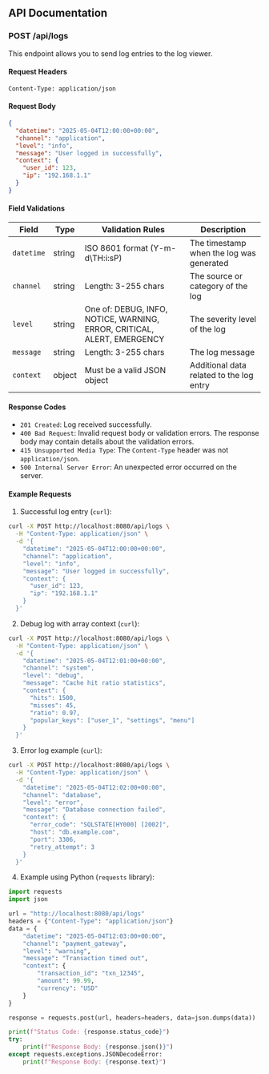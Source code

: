 ## API Documentation

### POST /api/logs

This endpoint allows you to send log entries to the log viewer.

#### Request Headers

```
Content-Type: application/json
```

#### Request Body

```json
{
  "datetime": "2025-05-04T12:00:00+00:00",
  "channel": "application",
  "level": "info",
  "message": "User logged in successfully",
  "context": {
    "user_id": 123,
    "ip": "192.168.1.1"
  }
}
```

#### Field Validations

| Field | Type | Validation Rules | Description |
|-------|------|-----------------|-------------|
| `datetime` | string | ISO 8601 format (Y-m-d\TH:i:sP) | The timestamp when the log was generated |
| `channel` | string | Length: 3-255 chars | The source or category of the log |
| `level` | string | One of: DEBUG, INFO, NOTICE, WARNING, ERROR, CRITICAL, ALERT, EMERGENCY | The severity level of the log |
| `message` | string | Length: 3-255 chars | The log message |
| `context` | object | Must be a valid JSON object | Additional data related to the log entry |

#### Response Codes

- `201 Created`: Log received successfully.
- `400 Bad Request`: Invalid request body or validation errors. The response body may contain details about the validation errors.
- `415 Unsupported Media Type`: The `Content-Type` header was not `application/json`.
- `500 Internal Server Error`: An unexpected error occurred on the server.

#### Example Requests

1. Successful log entry (`curl`):
```bash
curl -X POST http://localhost:8080/api/logs \
  -H "Content-Type: application/json" \
  -d '{
    "datetime": "2025-05-04T12:00:00+00:00",
    "channel": "application",
    "level": "info",
    "message": "User logged in successfully",
    "context": {
      "user_id": 123,
      "ip": "192.168.1.1"
    }
  }'
```

2. Debug log with array context (`curl`):
```bash
curl -X POST http://localhost:8080/api/logs \
  -H "Content-Type: application/json" \
  -d '{
    "datetime": "2025-05-04T12:01:00+00:00",
    "channel": "system",
    "level": "debug",
    "message": "Cache hit ratio statistics",
    "context": {
      "hits": 1500,
      "misses": 45,
      "ratio": 0.97,
      "popular_keys": ["user_1", "settings", "menu"]
    }
  }'
```

3. Error log example (`curl`):
```bash
curl -X POST http://localhost:8080/api/logs \
  -H "Content-Type: application/json" \
  -d '{
    "datetime": "2025-05-04T12:02:00+00:00",
    "channel": "database",
    "level": "error",
    "message": "Database connection failed",
    "context": {
      "error_code": "SQLSTATE[HY000] [2002]",
      "host": "db.example.com",
      "port": 3306,
      "retry_attempt": 3
    }
  }'
```

4. Example using Python (`requests` library):
```python
import requests
import json

url = "http://localhost:8080/api/logs"
headers = {"Content-Type": "application/json"}
data = {
    "datetime": "2025-05-04T12:03:00+00:00",
    "channel": "payment_gateway",
    "level": "warning",
    "message": "Transaction timed out",
    "context": {
        "transaction_id": "txn_12345",
        "amount": 99.99,
        "currency": "USD"
    }
}

response = requests.post(url, headers=headers, data=json.dumps(data))

print(f"Status Code: {response.status_code}")
try:
    print(f"Response Body: {response.json()}")
except requests.exceptions.JSONDecodeError:
    print(f"Response Body: {response.text}")

```
